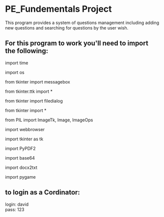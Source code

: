 # PE_Fundementals Project
 
 This program provides a system of questions management including adding new questions and searching for questions by the user wish.
 
 ## For this program to work you'll need to import the following:
 
import time

import os

from tkinter import messagebox

from tkinter.ttk import *

from tkinter import filedialog

from tkinter import *

from PIL import ImageTk, Image, ImageOps

import webbrowser

import tkinter as tk

import PyPDF2

import base64

import docx2txt

import pygame

## to login as a Cordinator:
login: david <br>
pass: 123
 
 
